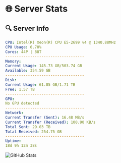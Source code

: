 # 🌐 Server Stats
## 🔍 Server Info
```yaml
CPU: Intel(R) Xeon(R) CPU E5-2699 v4 @ 1340.88MHz
CPU Usage: 0.70%
Cores: 44P | 88T
-----------------------------------
Memory:
Current Usage: 145.73 GB/503.74 GB
Available: 354.59 GB
-----------------------------------
Disk:
Current Usage: 61.85 GB/1.71 TB
Free: 1.57 TB
-----------------------------------
GPU:
No GPU detected
-----------------------------------
Network:
Current Transfer (Sent): 16.48 MB/s
Current Transfer (Received): 100.90 KB/s
Total Sent: 29.03 TB
Total Received: 254.75 GB
-----------------------------------
Uptime:
18d 9h 12m 38s
```
![GitHub Stats](https://img.shields.io/badge/Updated-2025-03-26_06:35:27-blue)